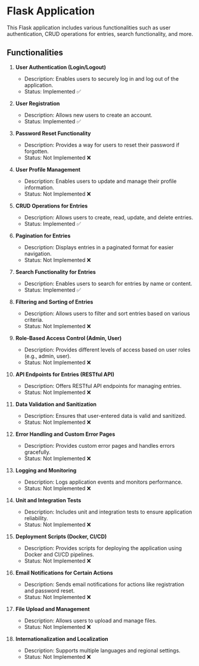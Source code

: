 # Flask Application

This Flask application includes various functionalities such as user authentication, CRUD operations for entries, search functionality, and more.

## Functionalities

1. **User Authentication (Login/Logout)**

   - Description: Enables users to securely log in and log out of the application.
   - Status: Implemented ✅

2. **User Registration**

   - Description: Allows new users to create an account.
   - Status: Implemented ✅

3. **Password Reset Functionality**

   - Description: Provides a way for users to reset their password if forgotten.
   - Status: Not Implemented ❌

4. **User Profile Management**

   - Description: Enables users to update and manage their profile information.
   - Status: Not Implemented ❌

5. **CRUD Operations for Entries**

   - Description: Allows users to create, read, update, and delete entries.
   - Status: Implemented ✅

6. **Pagination for Entries**

   - Description: Displays entries in a paginated format for easier navigation.
   - Status: Not Implemented ❌

7. **Search Functionality for Entries**

   - Description: Enables users to search for entries by name or content.
   - Status: Implemented ✅

8. **Filtering and Sorting of Entries**

   - Description: Allows users to filter and sort entries based on various criteria.
   - Status: Not Implemented ❌

9. **Role-Based Access Control (Admin, User)**

   - Description: Provides different levels of access based on user roles (e.g., admin, user).
   - Status: Not Implemented ❌

10. **API Endpoints for Entries (RESTful API)**

    - Description: Offers RESTful API endpoints for managing entries.
    - Status: Not Implemented ❌

11. **Data Validation and Sanitization**

    - Description: Ensures that user-entered data is valid and sanitized.
    - Status: Not Implemented ❌

12. **Error Handling and Custom Error Pages**

    - Description: Provides custom error pages and handles errors gracefully.
    - Status: Not Implemented ❌

13. **Logging and Monitoring**

    - Description: Logs application events and monitors performance.
    - Status: Not Implemented ❌

14. **Unit and Integration Tests**

    - Description: Includes unit and integration tests to ensure application reliability.
    - Status: Not Implemented ❌

15. **Deployment Scripts (Docker, CI/CD)**

    - Description: Provides scripts for deploying the application using Docker and CI/CD pipelines.
    - Status: Not Implemented ❌

16. **Email Notifications for Certain Actions**

    - Description: Sends email notifications for actions like registration and password reset.
    - Status: Not Implemented ❌

17. **File Upload and Management**

    - Description: Allows users to upload and manage files.
    - Status: Not Implemented ❌

18. **Internationalization and Localization**
    - Description: Supports multiple languages and regional settings.
    - Status: Not Implemented ❌
